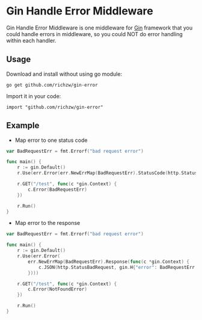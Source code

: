 
Gin Handle Error Middleware
==============

Gin Handle Error Middleware is one middleware for [Gin](https://github.com/gin-gonic/gin) framework that you could handle errors in middleware, so you could NOT do error handling within each handler.

Usage
-----

Download and install without using go module:

```shell
go get github.com/richzw/gin-error
```

Import it in your code:

```shell
import "github.com/richzw/gin-error"
```

Example
-----

- Map error to one status code

```go
var BadRequestErr = fmt.Errorf("bad request error")

func main() {
    r := gin.Default()
    r.Use(err.Error(err.NewErrMap(BadRequestErr).StatusCode(http.StatusBadRequest)))

    r.GET("/test", func(c *gin.Context) {
        c.Error(BadRequestErr)
    })

    r.Run()
}
```

- Map error to the response

```go
var BadRequestErr = fmt.Errorf("bad request error")

func main() {
    r := gin.Default()
    r.Use(err.Error(
        err.NewErrMap(BadRequestErr).Response(func(c *gin.Context) {
            c.JSON(http.StatusBadRequest, gin.H{"error": BadRequestErr.Error()})
        })))

    r.GET("/test", func(c *gin.Context) {
        c.Error(NotFoundError)
    })

    r.Run()
}
```


